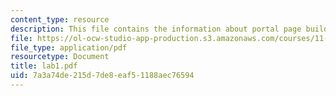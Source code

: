 ```yaml
---
content_type: resource
description: This file contains the information about portal page building.
file: https://ol-ocw-studio-app-production.s3.amazonaws.com/courses/11-204-planning-communications-and-digital-media-fall-2004/7a3a74de215d7de8eaf51188aec76594_lab1.pdf
file_type: application/pdf
resourcetype: Document
title: lab1.pdf
uid: 7a3a74de-215d-7de8-eaf5-1188aec76594
---
```

